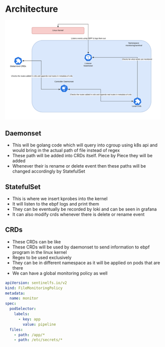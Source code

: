 # Architecture

![1752410338305](../image/architecture/1752410338305.png)

## Daemonset

* This will be golang code which will query into cgroup using k8s api and would bring in the actual path of file instead of regex
* These path will be added into CRDs itself. Piece by Piece they will be added
* Whenever their is rename or delete event then these paths will be changed accordingly by StatefulSet

## StatefulSet

* This is where we insert kprobes into the kernel
* It will listen to the ebpf logs and print them
* They can be eventually be recorded by loki and can be seen in grafana
* It can also modify crds whenever there is delete or rename event

## CRDs

* These CRDs can be like
* These CRDs will be used by daemonset to send information to ebpf program in the linux kernel
* Regex to be used exclusively
* They can be in different namespace as it will be applied on pods that are there
* We can have a global monitoring policy as well

```yaml
apiVersion: sentinelfs.io/v2
kind: FileMonitoringPolicy
metadata:
  name: monitor
spec:
  podSelector:
    labels:
      - key: app
        value: pipeline
  files:
    - path: /app/*
    - path: /etc/secrets/*
```
